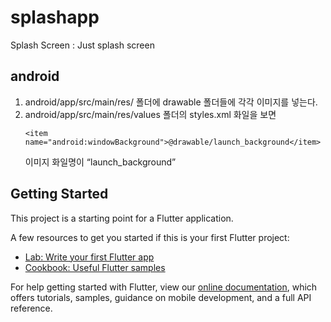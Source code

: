 # splashapp

Splash Screen : Just splash screen

## android
1. android/app/src/main/res/ 폴더에 drawable 폴더들에 각각 이미지를 넣는다.
2. android/app/src/main/res/values 폴더의 styles.xml 화일을 보면
    ~~~(xml) 
    <item name="android:windowBackground">@drawable/launch_background</item> 
    ~~~
    이미지 화일명이 <q>launch_background</q>


## Getting Started

This project is a starting point for a Flutter application.

A few resources to get you started if this is your first Flutter project:

- [Lab: Write your first Flutter app](https://flutter.dev/docs/get-started/codelab)
- [Cookbook: Useful Flutter samples](https://flutter.dev/docs/cookbook)

For help getting started with Flutter, view our
[online documentation](https://flutter.dev/docs), which offers tutorials,
samples, guidance on mobile development, and a full API reference.
